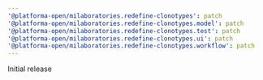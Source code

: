 ```yaml
---
'@platforma-open/milaboratories.redefine-clonotypes': patch
'@platforma-open/milaboratories.redefine-clonotypes.model': patch
'@platforma-open/milaboratories.redefine-clonotypes.test': patch
'@platforma-open/milaboratories.redefine-clonotypes.ui': patch
'@platforma-open/milaboratories.redefine-clonotypes.workflow': patch
---
```


Initial release
